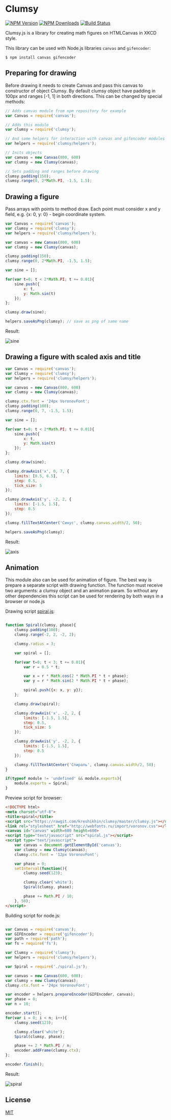 
# Clumsy

  [![NPM Version][npm-image]][npm-url]
  [![NPM Downloads][downloads-image]][downloads-url]
  [![Build Status][travis-image]][travis-url]


Clumsy.js is a library for creating math figures on HTMLCanvas in XKCD style.

This library can be used with Node.js libraries `canvas` and `gifencoder`:

```shell
$ npm install canvas gifencoder
```

## Preparing for drawing

Before drawing it needs to create Canvas and pass this canvas to constructor of object Clumsy. By default clumsy object have padding in 100px and ranges [-1, 1] in both directions. This can be changed by special methods:

```js
// Adds canvas module from npm repository for example
var Canvas = require('canvas');

// Adds this module
var clumsy = require('clumsy');

// And some helpers for interaction with canvas and gifencoder modules
var helpers = require('clumsy/helpers');

// Inits objects
var canvas = new Canvas(800, 600)
var clumsy = new Clumsy(canvas);

// Sets padding and ranges before drawing
clumsy.padding(150);
clumsy.range(0, 2*Math.PI, -1.5, 1.5);
```

## Drawing a figure

Pass arrays with points to method draw. Each point must consider x and y field, e.g. {x: 0, y: 0} - begin coordinate system.

```js
var Canvas = require('canvas');
var clumsy = require('clumsy');
var helpers = require('clumsy/helpers');

var canvas = new Canvas(800, 600)
var clumsy = new Clumsy(canvas);

clumsy.padding(150);
clumsy.range(0, 2*Math.PI, -1.5, 1.5);

var sine = [];

for(var t=0; t < 2*Math.PI; t += 0.01){
    sine.push({
        x: t,
        y: Math.sin(t)
    });
};

clumsy.draw(sine);

helpers.saveAsPng(clumsy); // save as png of same name
```

Result:

![sine](https://raw.github.com/kreshikhin/clumsy/master/examples/readme-sine.png)


## Drawing a figure with scaled axis and title

```javascript
var Canvas = require('canvas');
var Clumsy = require('clumsy');
var helpers = require('clumsy/helpers');

var canvas = new Canvas(800, 600)
var clumsy = new Clumsy(canvas);

clumsy.ctx.font = '24px VoronovFont';
clumsy.padding(100);
clumsy.range(0, 7, -1.5, 1.5);

var sine = [];

for(var t=0; t < 2*Math.PI; t += 0.01){
    sine.push({
        x: t,
        y: Math.sin(t)
    });
};

clumsy.draw(sine);

clumsy.drawAxis('x', 0, 7, {
    limits: [0.5, 6.5],
    step: 0.5,
    tick_size: 5
});

clumsy.drawAxis('y', -2, 2, {
    limits: [-1.5, 1.5],
    step: 0.5
});

clumsy.fillTextAtCenter('Синус', clumsy.canvas.width/2, 50);

helpers.saveAsPng(clumsy);

```

Result:

![axis](https://raw.github.com/kreshikhin/clumsy/master/examples/readme-axis.png)

## Animation

This module also can be used for animation of figure. The best way is prepare a separate script with drawing function.
The function must receive two arguments: a clumsy object and an animation param. So without any other dependencies this script can be used for rendering by both ways in a browser or  node.js

Drawing script [spiral.js](examples/spiral.js):

```js

function Spiral(clumsy, phase){
    clumsy.padding(100);
    clumsy.range(-2, 2, -2, 2);

    clumsy.radius = 3;

    var spiral = [];

    for(var t=0; t < 3; t += 0.01){
        var r = 0.5 * t;

        var x = r * Math.cos(2 * Math.PI * t + phase);
        var y = r * Math.sin(2 * Math.PI * t + phase);

        spiral.push({x: x, y: y});
    };

    clumsy.draw(spiral);

    clumsy.drawAxis('x', -2, 2, {
        limits: [-1.5, 1.5],
        step: 0.5,
        tick_size: 5
    });

    clumsy.drawAxis('y', -2, 2, {
        limits: [-1.5, 1.5],
        step: 0.5
    });

    clumsy.fillTextAtCenter('Спираль', clumsy.canvas.width/2, 50);
}

if(typeof module != 'undefined' && module.exports){
    module.exports = Spiral;
}

```

Preview script for browser:

```html
<!DOCTYPE html>
<meta charset="utf-8">
<title>spiral</title>
<script src="https://rawgit.com/kreshikhin/clumsy/master/clumsy.js"></script>
<link rel="stylesheet" href="http://webfonts.ru/import/voronov.css"></link>
<canvas id="canvas" width=600 height=600>
<script type="text/javascript" src="spiral.js"></script>
<script type="text/javascript">
    var canvas = document.getElementById('canvas');
    var clumsy = new Clumsy(canvas);
    clumsy.ctx.font = '12px VoronovFont';

    var phase = 0;
    setInterval(function(){
        clumsy.seed(123);

        clumsy.clear('white');
        Spiral(clumsy, phase);

        phase += Math.PI / 10;
    }, 50);
</script>
```

Building script for node.js:

```js

var Canvas = require('canvas');
var GIFEncoder = require('gifencoder');
var path = require('path');
var fs = require('fs');

var Clumsy = require('clumsy');
var helpers = require('clumsy/helpers');

var Spiral = require('./spiral.js');

var canvas = new Canvas(600, 600);
var clumsy = new Clumsy(canvas);
clumsy.ctx.font = '24px VoronovFont';

var encoder = helpers.prepareEncoder(GIFEncoder, canvas);
var phase = 0;
var n = 10;

encoder.start();
for(var i = 0; i < n; i++){
    clumsy.seed(123);

    clumsy.clear('white');
    Spiral(clumsy, phase);

    phase += 2 * Math.PI / n;
    encoder.addFrame(clumsy.ctx);
};

encoder.finish();
```

Result:

![spiral](https://raw.github.com/kreshikhin/clumsy/master/examples/spiral.gif)

## License

  [MIT](LICENSE)

[npm-image]: https://img.shields.io/npm/v/clumsy.svg
[npm-url]: https://npmjs.org/package/clumsy
[downloads-image]: https://img.shields.io/npm/dm/clumsy.svg
[downloads-url]: https://npmjs.org/package/clumsy
[travis-image]: https://img.shields.io/travis/kreshikhin/clumsy/master.svg
[travis-url]: https://travis-ci.org/kreshikhin/clumsy

